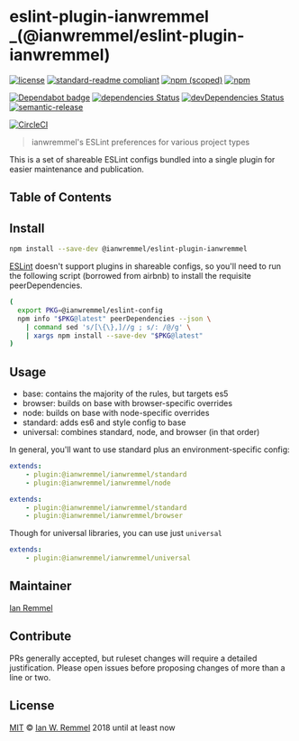 # eslint-plugin-ianwremmel \_(@ianwremmel/eslint-plugin-ianwremmel)

[![license](https://img.shields.io/github/license/ianwremmel/eslint-plugin-ianwremmel)](https://github.com/ianwremmel/eslint-plugin-ianwremmel/blob/master/LICENSE)
[![standard-readme compliant](https://img.shields.io/badge/readme%20style-standard-brightgreen.svg?style=flat-square)](https://github.com/RichardLitt/standard-readme)
[![npm (scoped)](https://img.shields.io/npm/v/@ianwremmel/eslint-plugin-ianwremmel)](https://www.npmjs.com/package/@ianwremmel/eslint-plugin-ianwremmel)
[![npm](https://img.shields.io/npm/dm/@ianwremmel/eslint-plugin-ianwremmel)](https://www.npmjs.com/package/@ianwremmel/eslint-plugin-ianwremmel)

[![Dependabot badge](https://img.shields.io/badge/Dependabot-active-brightgreen.svg)](https://dependabot.com/)
[![dependencies Status](https://david-dm.org/@ianwremmel/eslint-plugin-ianwremmel/status.svg)](https://david-dm.org/ianwremmel/eslint-plugin-ianwremmel)
[![devDependencies Status](https://david-dm.org/@ianwremmel/eslint-plugin-ianwremmel/dev-status.svg)](https://david-dm.org/ianwremmel/eslint-plugin-ianwremmel?type=dev)
[![semantic-release](https://img.shields.io/badge/%20%20%F0%9F%93%A6%F0%9F%9A%80-semantic--release-e10079.svg)](https://github.com/semantic-release/semantic-release)

[![CircleCI](https://circleci.com/gh/ianwremmel/eslint-plugin-ianwremmel?style=svg)](https://circleci.com/gh/ianwremmel/eslint-plugin-ianwremmel)

> ianwremmel's ESLint preferences for various project types

This is a set of shareable ESLint configs bundled into a single plugin for
easier maintenance and publication.

## Table of Contents

<!-- toc -->

<!-- tocstop -->

## Install

```bash
npm install --save-dev @ianwremmel/eslint-plugin-ianwremmel
```

[ESLint](http://eslint.org/docs/developer-guide/shareable-configs) doesn't
support plugins in shareable configs, so you'll need to run the following script
(borrowed from airbnb) to install the requisite peerDependencies.

```bash
(
  export PKG=@ianwremmel/eslint-config
  npm info "$PKG@latest" peerDependencies --json \
    | command sed 's/[\{\},]//g ; s/: /@/g' \
    | xargs npm install --save-dev "$PKG@latest"
)
```

## Usage

-   base: contains the majority of the rules, but targets es5
-   browser: builds on base with browser-specific overrides
-   node: builds on base with node-specific overrides
-   standard: adds es6 and style config to base
-   universal: combines standard, node, and browser (in that order)

In general, you'll want to use standard plus an environment-specific config:

```yml
extends:
    - plugin:@ianwremmel/ianwremmel/standard
    - plugin:@ianwremmel/ianwremmel/node
```

```yml
extends:
    - plugin:@ianwremmel/ianwremmel/standard
    - plugin:@ianwremmel/ianwremmel/browser
```

Though for universal libraries, you can use just `universal`

```yml
extends:
    - plugin:@ianwremmel/ianwremmel/universal
```

## Maintainer

[Ian Remmel](https://github.com/ianwremmel)

## Contribute

PRs generally accepted, but ruleset changes will require a detailed
justification. Please open issues before proposing changes of more than a line
or two.

## License

[MIT](LICENSE) &copy; [Ian W. Remmel](https://github.com/ianwremmel) 2018 until
at least now
